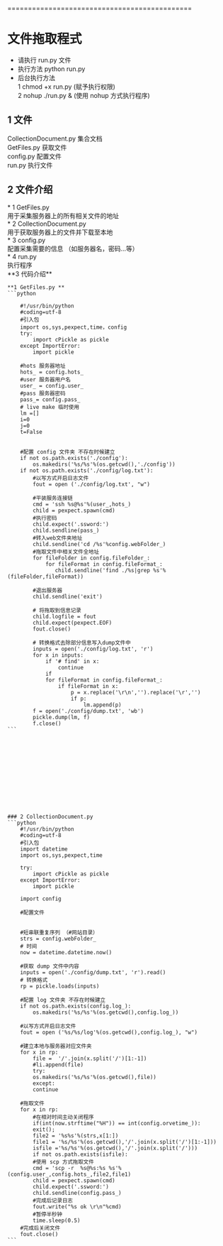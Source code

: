 =============================================

<h1>文件拖取程式</h1>

* 请执行 run.py 文件 <br/>
* 执行方法 python run.py <br/>
* 后台执行方法 <br/>
1 chmod +x run.py (赋予执行权限)<br/>
2 nohup ./run.py & (使用 nohup 方式执行程序)<br/>
<h2> 1 文件 </h2>
	CollectionDocument.py				集合文档<br/>
	GetFiles.py					获取文件<br/>
	config.py					配置文件<br/>
	run.py						执行文件<br/>
<h2> 2 文件介绍 </h2>
	* 1 GetFiles.py <br/>
	用于采集服务器上的所有相关文件的地址<br/>
	* 2 CollectionDocument.py <br/>
	用于获取服务器上的文件并下载至本地<br/>
	* 3 config.py <br/>
	配置采集需要的信息 （如服务器名，密码...等）<br/>
	* 4 run.py<br/>
	执行程序<br/>

</h2> **3 代码介绍**</h2>

	**1 GetFiles.py **
	```python
	
		#!/usr/bin/python
		#coding=utf-8
		#引入包
		import os,sys,pexpect,time，config
		try:
			import cPickle as pickle
		except ImportError:
			import pickle
				
		#hots 服务器地址
		hots_ = config.hots_
		#user 服务器用户名
		user_ = config.user_
		#pass 服务器密码
		pass_= config.pass_
		# live make 临时使用
		lm =[]
		i=0
		j=0
		t=False
	
		
		#配置 config 文件夹 不存在时候建立
		if not os.path.exists('./config'):
			os.makedirs('%s/%s'%(os.getcwd(),'./config'))
		if not os.path.exists('./config/log.txt'):
			#以写方式开启日志文件
			fout = open ('./config/log.txt', "w")
		
			#平装服务连接链
			cmd = 'ssh %s@%s'%(user_,hots_)
			child = pexpect.spawn(cmd)
			#执行密码
			child.expect('.ssword:')
			child.sendline(pass_)
			#转入web文件夹地址
			child.sendline('cd /%s'%config.webFolder_)
			#拖取文件中相关文件全地址
			for fileFolder in config.fileFolder_:
				for fileFormat in config.fileFormat_:
				   child.sendline('find ./%s|grep %s'%(fileFolder,fileFormat))

			#退出服务器
			child.sendline('exit')
		
			# 将拖取到信息记录
			child.logfile = fout
			child.expect(pexpect.EOF)
			fout.close()

			# 转换格式去除部分信息写入dump文件中
			inputs = open('./config/log.txt', 'r')
			for x in inputs:
				if '# find' in x:
					continue
				if 
				for fileFormat in config.fileFormat_:
					if fileFormat in x:
						p = x.replace('\r\n','').replace('\r','')
						if p:
							lm.append(p)
			f = open('./config/dump.txt', 'wb')
			pickle.dump(lm, f)
			f.close()
	```













	### 2 CollectionDocument.py 
	```python
		#!/usr/bin/python
		#coding=utf-8
		#引入包		
		import datetime
		import os,sys,pexpect,time

		try:
			import cPickle as pickle
		except ImportError:
			import pickle

		import config
		
		#配置文件
	
		
		#短串联重复序列 （#网站目录）
		strs = config.webFolder_
		# 时间
		now = datetime.datetime.now()
		
		#获取 dump 文件中内容
		inputs = open('./config/dump.txt', 'r').read()
		# 转换格式
		rp = pickle.loads(inputs)
	
		#配置 log 文件夹 不存在时候建立
		if not os.path.exists(config.log_):
			os.makedirs('%s/%s'%(os.getcwd(),config.log_))

		#以写方式开启日志文件
		fout = open ('%s/%s/log'%(os.getcwd(),config.log_), "w")

		#建立本地与服务器对应文件夹
		for x in rp:
			file =  '/'.join(x.split('/')[1:-1])
			#li.append(file)
			try:
			os.makedirs('%s/%s'%(os.getcwd(),file))
			except:
			continue

		#拖取文件
		for x in rp:
			#在相对时间主动关闭程序
			if(int(now.strftime("%H")) == int(config.orvetime_)):
			exit();
			file2 = '%s%s'%(strs,x[1:])
			file1 = '%s/%s'%(os.getcwd(),'/'.join(x.split('/')[1:-1]))
			isfile ='%s/%s'%(os.getcwd(),'/'.join(x.split('/')))
			if not os.path.exists(isfile):
			#使用 scp 方式拖取文件
			cmd = 'scp -r  %s@%s:%s %s'%(config.user_,config.hots_,file2,file1)
			child = pexpect.spawn(cmd)
			child.expect('.ssword:')
			child.sendline(config.pass_)
			#完成后记录日志
			fout.write("%s ok \r\n"%cmd)
			#暂停半秒钟
			time.sleep(0.5)
		#完成后关闭文件
		fout.close()
	```

